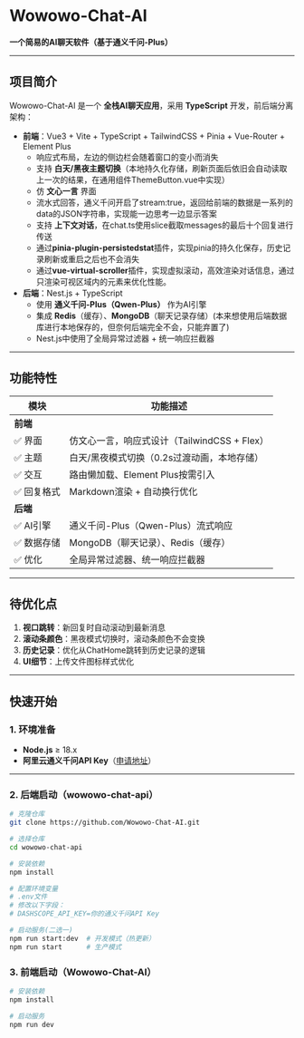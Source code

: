 # **Wowowo-Chat-AI**

**一个简易的AI聊天软件（基于通义千问-Plus）**

---

## **项目简介**

Wowowo-Chat-AI 是一个 **全栈AI聊天应用**，采用 **TypeScript** 开发，前后端分离架构：

- **前端**：Vue3 + Vite + TypeScript + TailwindCSS + Pinia + Vue-Router + Element Plus
  - 响应式布局，左边的侧边栏会随着窗口的变小而消失
  - 支持 **白天/黑夜主题切换**（本地持久化存储，刷新页面后依旧会自动读取上一次的结果，在通用组件ThemeButton.vue中实现）
  - 仿 **文心一言** 界面
  - 流水式回答，通义千问开启了stream:true，返回给前端的数据是一系列的data的JSON字符串，实现能一边思考一边显示答案
  - 支持 **上下文对话**，在chat.ts使用slice截取messages的最后十个回复进行传送
  - 通过**pinia-plugin-persistedstat**插件，实现pinia的持久化保存，历史记录刷新或重启之后也不会消失
  - 通过**vue-virtual-scroller**插件，实现虚拟滚动，高效渲染对话信息，通过只渲染可视区域内的元素来优化性能。
- **后端**：Nest.js + TypeScript
  - 使用 **通义千问-Plus（Qwen-Plus）** 作为AI引擎
  - 集成 **Redis**（缓存）、**MongoDB**（聊天记录存储）(本来想使用后端数据库进行本地保存的，但奈何后端完全不会，只能弃置了)
  - Nest.js中使用了全局异常过滤器 + 统一响应拦截器

---

## **功能特性**

| 模块        | 功能描述                                     |
| ----------- | -------------------------------------------- |
| **前端**    |                                              |
| ✅ 界面     | 仿文心一言，响应式设计（TailwindCSS + Flex） |
| ✅ 主题     | 白天/黑夜模式切换（0.2s过渡动画，本地存储）  |
| ✅ 交互     | 路由懒加载、Element Plus按需引入             |
| ✅ 回复格式 | Markdown渲染 + 自动换行优化                  |
| **后端**    |                                              |
| ✅ AI引擎   | 通义千问-Plus（Qwen-Plus）流式响应           |
| ✅ 数据存储 | MongoDB（聊天记录）、Redis（缓存）           |
| ✅ 优化     | 全局异常过滤器、统一响应拦截器               |

---

## **待优化点**

1. **视口跳转**：新回复时自动滚动到最新消息
2. **滚动条颜色**：黑夜模式切换时，滚动条颜色不会变换
3. **历史记录**：优化从ChatHome跳转到历史记录的逻辑
4. **UI细节**：上传文件图标样式优化

---

## **快速开始**

### **1. 环境准备**

- **Node.js** ≥ 18.x
- **阿里云通义千问API Key**（[申请地址](https://dashscope.console.aliyun.com/)）

---

### **2. 后端启动（wowowo-chat-api）**

```bash
# 克隆仓库
git clone https://github.com/Wowowo-Chat-AI.git

# 选择仓库
cd wowowo-chat-api

# 安装依赖
npm install

# 配置环境变量
# .env文件
# 修改以下字段：
# DASHSCOPE_API_KEY=你的通义千问API Key

# 启动服务(二选一)
npm run start:dev  # 开发模式（热更新）
npm run start      # 生产模式
```

### **3. 前端启动（Wowowo-Chat-AI）**

```bash
# 安装依赖
npm install

# 启动服务
npm run dev
```
